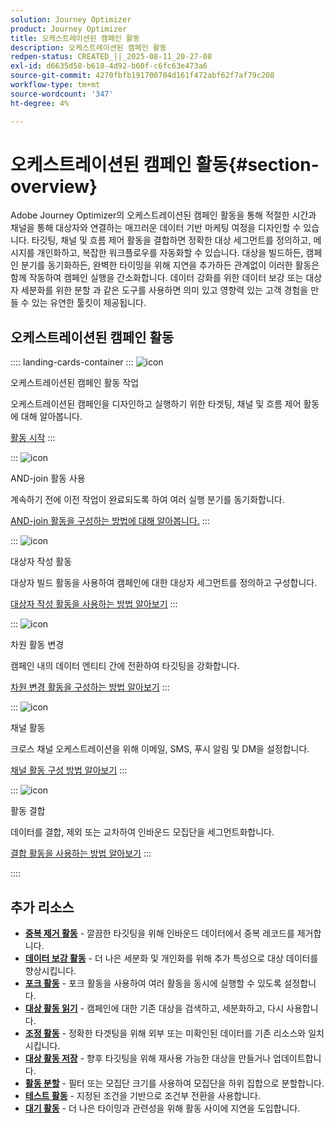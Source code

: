 ```yaml
---
solution: Journey Optimizer
product: Journey Optimizer
title: 오케스트레이션된 캠페인 활동
description: 오케스트레이션된 캠페인 활동
redpen-status: CREATED_||_2025-08-11_20-27-08
exl-id: d6635d58-b618-4d92-b60f-c6fc63e473a6
source-git-commit: 4270fbfb191700704d161f472abf62f7af79c208
workflow-type: tm+mt
source-wordcount: '347'
ht-degree: 4%

---
```


# 오케스트레이션된 캠페인 활동{#section-overview}

Adobe Journey Optimizer의 오케스트레이션된 캠페인 활동을 통해 적절한 시간과 채널을 통해 대상자와 연결하는 매끄러운 데이터 기반 마케팅 여정을 디자인할 수 있습니다. 타깃팅, 채널 및 흐름 제어 활동을 결합하면 정확한 대상 세그먼트를 정의하고, 메시지를 개인화하고, 복잡한 워크플로우를 자동화할 수 있습니다. 대상을 빌드하든, 캠페인 분기를 동기화하든, 완벽한 타이밍을 위해 지연을 추가하든 관계없이 이러한 활동은 함께 작동하여 캠페인 실행을 간소화합니다. 데이터 강화를 위한 데이터 보강 또는 대상자 세분화를 위한 분할 과 같은 도구를 사용하면 의미 있고 영향력 있는 고객 경험을 만들 수 있는 유연한 툴킷이 제공됩니다.

## 오케스트레이션된 캠페인 활동

:::: landing-cards-container
:::
![icon](https://cdn.experienceleague.adobe.com/icons/book.svg)

오케스트레이션된 캠페인 활동 작업

오케스트레이션된 캠페인을 디자인하고 실행하기 위한 타겟팅, 채널 및 흐름 제어 활동에 대해 알아봅니다.

[활동 시작](../using/orchestrated/activities/about-activities.md)
:::

:::
![icon](https://cdn.experienceleague.adobe.com/icons/code-branch.svg)

AND-join 활동 사용

계속하기 전에 이전 작업이 완료되도록 하여 여러 실행 분기를 동기화합니다.

[AND-join 활동을 구성하는 방법에 대해 알아봅니다.](../using/orchestrated/activities/and-join.md)
:::

:::
![icon](https://cdn.experienceleague.adobe.com/icons/bullseye.svg)

대상자 작성 활동

대상자 빌드 활동을 사용하여 캠페인에 대한 대상자 세그먼트를 정의하고 구성합니다.

[대상자 작성 활동을 사용하는 방법 알아보기](../using/orchestrated/activities/build-audience.md)
:::

:::
![icon](https://cdn.experienceleague.adobe.com/icons/gear.svg)

차원 활동 변경

캠페인 내의 데이터 엔티티 간에 전환하여 타깃팅을 강화합니다.

[차원 변경 활동을 구성하는 방법 알아보기](../using/orchestrated/activities/change-dimension.md)
:::

:::
![icon](https://cdn.experienceleague.adobe.com/icons/list-check.svg)

채널 활동

크로스 채널 오케스트레이션을 위해 이메일, SMS, 푸시 알림 및 DM을 설정합니다.

[채널 활동 구성 방법 알아보기](../using/orchestrated/activities/channels.md)
:::

:::
![icon](https://cdn.experienceleague.adobe.com/icons/puzzle-piece.svg)

활동 결합

데이터를 결합, 제외 또는 교차하여 인바운드 모집단을 세그먼트화합니다.

[결합 활동을 사용하는 방법 알아보기](../using/orchestrated/activities/combine.md)
:::

::::


## 추가 리소스

- **[중복 제거 활동](../using/orchestrated/activities/deduplication.md)** - 깔끔한 타깃팅을 위해 인바운드 데이터에서 중복 레코드를 제거합니다.
- **[데이터 보강 활동](../using/orchestrated/activities/enrichment.md)** - 더 나은 세분화 및 개인화를 위해 추가 특성으로 대상 데이터를 향상시킵니다.
- **[포크 활동](../using/orchestrated/activities/fork.md)** - 포크 활동을 사용하여 여러 활동을 동시에 실행할 수 있도록 설정합니다.
- **[대상 활동 읽기](../using/orchestrated/activities/read-audience.md)** - 캠페인에 대한 기존 대상을 검색하고, 세분화하고, 다시 사용합니다.
- **[조정 활동](../using/orchestrated/activities/reconciliation.md)** - 정확한 타겟팅을 위해 외부 또는 미확인된 데이터를 기존 리소스와 일치시킵니다.
- **[대상 활동 저장](../using/orchestrated/activities/save-audience.md)** - 향후 타깃팅을 위해 재사용 가능한 대상을 만들거나 업데이트합니다.
- **[활동 분할](../using/orchestrated/activities/split.md)** - 필터 또는 모집단 크기를 사용하여 모집단을 하위 집합으로 분할합니다.
- **[테스트 활동](../using/orchestrated/activities/test.md)** - 지정된 조건을 기반으로 조건부 전환을 사용합니다.
- **[대기 활동](../using/orchestrated/activities/wait.md)** - 더 나은 타이밍과 관련성을 위해 활동 사이에 지연을 도입합니다.
